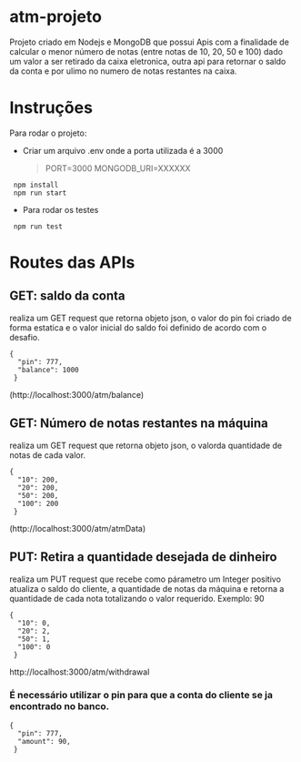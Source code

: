 # atm-projeto
 Projeto criado em Nodejs e MongoDB que possui Apis com a finalidade de calcular o menor número de notas (entre notas de 10, 20, 50 e 100) dado um valor a ser retirado da caixa eletronica, outra api para retornar o saldo da conta e por ulimo no numero de notas restantes na caixa.

 # Instruções

  Para rodar o projeto:
  - Criar um arquivo .env onde a porta utilizada é a 3000
    > PORT=3000
    > MONGODB_URI=XXXXXX
    
 ```
  npm install
  npm run start
```
- Para rodar os testes
  
 ```
  npm run test
```
# Routes das APIs
## GET: saldo da conta
 realiza um GET request que retorna objeto json, o valor do pin foi criado de forma estatica e o valor inicial do saldo foi definido de acordo com o desafio.
 ```
 {
   "pin": 777,
   "balance": 1000
  }
```
  (http://localhost:3000/atm/balance)

  ## GET: Número de notas restantes na máquina
 realiza um GET request que retorna objeto json, o valorda quantidade de notas de cada valor.
 ```
 {
   "10": 200,
   "20": 200,
   "50": 200,
   "100": 200
  }
```
  (http://localhost:3000/atm/atmData)
## PUT: Retira a quantidade desejada de dinheiro
 realiza um PUT request que recebe como párametro um Integer positivo atualiza o saldo do cliente, a quantidade de notas da máquina e retorna a quantidade de cada nota totalizando o valor requerido. Exemplo: 90
 ```
 {
   "10": 0,
   "20": 2,
   "50": 1,
   "100": 0
  }
```
http://localhost:3000/atm/withdrawal
### É necessário utilizar o pin para que a conta do cliente se ja encontrado no banco.
 ```
 {
   "pin": 777,
   "amount": 90,
  }
```

